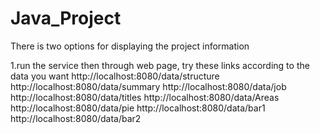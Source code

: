 # Java_Project
There is two options for displaying the project information 

1.run the service then through web page, try these links according to the data you want 
http://localhost:8080/data/structure
http://localhost:8080/data/summary
http://localhost:8080/data/job
http://localhost:8080/data/titles
http://localhost:8080/data/Areas
http://localhost:8080/data/pie
http://localhost:8080/data/bar1
http://localhost:8080/data/bar2
